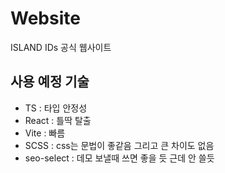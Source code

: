 # Website
ISLAND IDs 공식 웹사이트

## 사용 예정 기술
- TS : 타입 안정성
- React : 틀딱 탈출
- Vite : 빠름
- SCSS : css는 문법이 좋같음 그리고 큰 차이도 없음
- seo-select : 데모 보낼때 쓰면 좋을 듯 근데 안 쓸듯